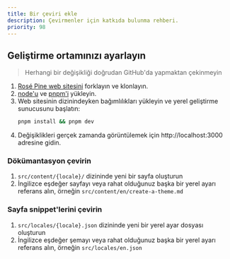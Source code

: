 ```yaml
---
title: Bir çeviri ekle
description: Çevirmenler için katkıda bulunma rehberi.
priority: 98
---
```


## Geliştirme ortamınızı ayarlayın

> Herhangi bir değişikliği doğrudan GitHub'da yapmaktan çekinmeyin

1. [Rosé Pine web sitesini](https://github.com/rose-pine/rose-pine-site) forklayın ve klonlayın.
2. [node'u](https://nodejs.org) ve [pnpm'i](https://pnpm.io/installation) yükleyin.
3. Web sitesinin dizinindeyken bağımlılıkları yükleyin ve
   yerel geliştirme sunucusunu başlatın:
   ```sh
   pnpm install && pnpm dev
   ```
4. Değişiklikleri gerçek zamanda görüntülemek için 
   http://localhost:3000 adresine gidin.

### Dökümantasyon çevirin

1. `src/content/{locale}/` dizininde yeni bir sayfa oluşturun
2. İngilizce eşdeğer sayfayı veya rahat olduğunuz başka bir
   yerel ayarı referans alın, örneğin `src/content/en/create-a-theme.md`

### Sayfa snippet'lerini çevirin

1. `src/locales/{locale}.json` dizininde yeni bir yerel ayar dosyası oluşturun
2. İngilizce eşdeğer şemayı veya rahat olduğunuz başka bir 
yerel ayarı referans alın, örneğin `src/locales/en.json`